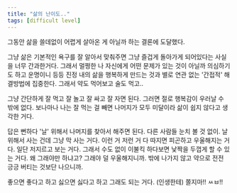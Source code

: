 ```yaml
---
title: "삶의 난이도.."
tags: [difficult level]
---
```


그동안 삶을 쓸데없이 어렵게 살아온 게 아닐까 하는 결론에 도달했다.

그냥 삶은 기본적인 욕구를 잘 알아서 맞춰주면 그냥 즐겁게 돌아가게 되어있다는 사실을 너무 간과한거다. 그래서 멀쩡한 나 자신에게 어떤 문제가 있는 것이 아닐까 의심하기도 하고 운명이니 등등 진정 내의 삶을 행복하게 만드는 것과 별로 연관 없는 '간접적' 해결방법에 집중한다. 그래서 약도 먹어보고 술도 먹고..

그냥 간단하게 잘 먹고 잘 놀고 잘 싸고 잘 자면 된다. 그러면 절로 행복감이 우러날 수 밖에 없다. 보나마나 나는 잘 먹는 걸 빼면 나머지가 모두 미달이라 삶이 쉽지 않다고 생각한 거다.

답은 뻔하다 '날' 위해서 나머지를 찾아서 해주면 된다. 다른 사람들 눈치 볼 것 없이. 날 위해서 사는 건데 그냥 막 사는 거다. 이런 거 저런 거 다 따지면 피곤하고 우울해지는 거다. 일단 저지르고 보는 거다. 그래서 수도 없이 이불킥 하다보면 낯짝을 두껍게 할 수 있는 거다. 왜 그래야만 하냐고? 그래야 덜 우울해지니까. 밖에 나가지 않고 약으로 전전 긍긍 버티는 것보단 나으니까.

좋으면 좋다고 하고 싫으면 싫다고 하고 그래도 되는 거다. (인생한테) 쫄지마!! ㅆㅂ!!